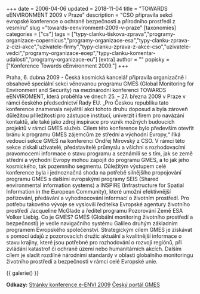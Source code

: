 +++
date = 2006-04-06
updated = 2018-11-04
title = "TOWARDS eENVIRONMENT 2009 v Praze"
description = "CSO připravila sekci evropské konference o ochraně bezpečnosti a přírodního prostředí z vesmíru"
slug ="towards-eenvironment-2009-v-praze"
[taxonomies]
categories = ["cs"]
tags = ["typy-clanku-tiskova-zprava","programy-organizace-copernicus","programy-organizace-esa","typy-clanku-zprava-z-cizi-akce","uzivatele-firmy","typy-clanku-zprava-z-akce-cso","uzivatele-vedci","programy-organizace-eoep","typy-clanku-komentar-udalosti","programy-organizace-eu"]
[extra]
author = ""
popisky = ["Konference Towards eEnvironment 2009."]
+++

Praha, 6. dubna 2009 - Česká kosmická kancelář připravila organizačně i obsahově speciální sekci věnovanou programu GMES (Global Monitoring for Environment and Security) na mezinárodní konferenci TOWARDS eENVIROMENT, která proběhla ve dnech 25. – 27. března 2009 v Praze v rámci českého předsednictví Rady EU. „Pro Českou republiku tato konference znamenala největší akci tohoto druhu doposud a byla zároveň důležitou příležitostí pro zástupce institucí, univerzit i firem pro navázání kontaktů, ale také jako zdroj inspirace pro vznik možných budoucích projektů v rámci GMES služeb. Cílem této konference bylo především otevřít bránu k programu GMES zájemcům ze střední a východní Evropy,“ říká vedoucí sekce GMES na konferenci Ondřej Mirovský z CSO. V rámci této sekce získali uživatelé, představitelé průmyslu a všichni s rozhodovacími pravomocemi informace o stavu programu a seznámili se s tím, jak se země střední a východní Evropy mohou zapojit do programu GMES, a to jak jeho kosmického, tak pozemního segmentu. Důležitým výstupem celé konference byla i jednoznačná shoda na potřebě silnějšího propojování programu GMES s dalšími evropskými programy SEIS (Shared environmental information systems) a INSPIRE (Infrastructure for Spatial Information in the European Community), které umožní efektivnější pořizování, předávání a vyhodnocování informací o životním prostředí. Pro potřebu takového vývoje se vyslovili ředitelka Evropské agentury životního prostředí Jacqueline McGlade a ředitel programu Pozorování Země ESA Volker Liebig. Co je GMES? GMES (Globální monitoring životního prostředí a bezpečnosti) je vedle navigačního systému Galileo druhým základním programem Evropského společenství. Strategickým cílem GMES je získávat s pomocí údajů z pozorovacích družic aktuální a kvalitnější informace o stavu krajiny, které jsou potřebné pro rozhodování o rozvoji regiónů, při zvládání katastrof či ochraně území nebo humanitárních akcích. Dalším cílem je sladit rozdílné národními standardy v oblasti globálního monitoringu životního prostředí a bezpečnosti v rámci celé Evropské unie. 

{{ galerie() }}

**Odkazy:**
[Stránky konference e-ENVI 2009]
[Český portál GMES]

[Stránky konference e-ENVI 2009]: http://www.e-envi2009.org/
[Český portál GMES]: http://gmes.gov.cz/
